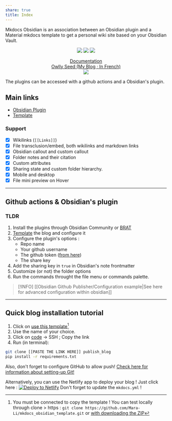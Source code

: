 ```yaml
---
share: true
title: Index
---
```


Mkdocs Obsidian is an association between an Obsidian plugin and a Material mkdocs template to get a personal wiki site based on your Obsidian Vault.

<p align="center">
	<a href="https://github.com/Mara-Li/mkdocs_obsidian_publish"><img src="https://img.shields.io/github/license/Mara-Li/YAFPA-python"></img></a>
	<a href="https://obsidian.md/"><img src="https://img.shields.io/badge/Auxiliary%20Tool-Obsidian-blueviolet"></img></a>
	<a href="https://github.com/Mara-Li/mkdocs_obsidian_template/wiki/Q&A/"><img src="https://img.shields.io/badge/-Q%26A-blue?logo=data:image/svg+xml;base64,PHN2ZyB4bWxucz0iaHR0cDovL3d3dy53My5vcmcvMjAwMC9zdmciIHdpZHRoPSIyNCIgaGVpZ2h0PSIyNCIgdmlld0JveD0iMCAwIDI0IDI0Ij48cGF0aCBkPSJNMTIgMkM2LjQ4NiAyIDIgNi40ODYgMiAxMnM0LjQ4NiAxMCAxMCAxMCAxMC00LjQ4NiAxMC0xMFMxNy41MTQgMiAxMiAyem0wIDE4Yy00LjQxMSAwLTgtMy41ODktOC04czMuNTg5LTggOC04IDggMy41ODkgOCA4LTMuNTg5IDgtOCA4eiIvPjxwYXRoIGQ9Ik0xMSAxMWgydjZoLTJ6bTAtNGgydjJoLTJ6Ii8+PC9zdmc+"></img></a>
</p>
<p align="center">
	<a href="https://obsidian-publisher.netlify.app">Documentation</a><br/>
	<a href="https://www.mara-li.fr">Owlly Seed (My Blog ; In French)</a><br/>
	<a href="https://app.netlify.com/start/deploy?repository=https://github.com/ObsidianPublisher/obsidian-mkdocs-publisher-template"><img src="https://www.netlify.com/img/deploy/button.svg"></a>
</p>

The plugins can be accessed with a github actions and a Obsidian's plugin.

## Main links
- [Obsidian Plugin](https://github.com/obsidianPublisher/obsidian-github-publisher)
- [Template](https://github.com/obsidianPublisher/obsidian-mkdocs-publisher-template)

### Support 
- [x] Wikilinks (`[[Links]]`)
- [x] File transclusion/embed, both wikilinks and markdown links
- [x] Obsidian callout and custom callout
- [x] Folder notes and their citation
- [x] Custom attributes
- [x] Sharing state and custom folder hierarchy.
- [x] Mobile and desktop
- [x] File mini preview on Hover
 
 ---
## Github actions & Obsidian's plugin
### TLDR
1. Install the plugins through Obsidian Community or [BRAT](https://github.com/TfTHacker/obsidian42-brat)
2. [Template](https://github.com/obsidianPublisher/mkdocs_obsidian_template) the blog and configure it 
3. Configure the plugin's options : 
	- Repo name
	- Your github username
	- The github token ([from here](https://github.com/settings/tokens/new?scopes=repo))
	- The share key
4. Add the sharing key in `true` in Obsidian's note frontmatter 
5. Customize (or not) the folder options 
6. Run the commands throught the file menu or commands palette.

> [!INFO] [[Obsidian Github Publisher/Configuration example|See here for advanced configuration within obsidian]]

---

## Quick blog installation tutorial
1. Click on [use this template](https://github.com/obsidianPublisher/obsidian-mkdocs-publisher-template/generate)[^1]
2. Use the name of your choice.
3. Click on [code](https://docs.github.com/en/get-started/getting-started-with-git/about-remote-repositories) → SSH ; Copy the link
4. Run (in terminal):
```bash
git clone [[PASTE THE LINK HERE]] publish_blog
pip install -r requirements.txt
```

Also, don't forget to configure GitHub to allow push! [Check here for information about setting-up Git!](https://docs.github.com/en/get-started/quickstart/set-up-git)

Alternatively, you can use the Netlify app to deploy your blog ! Just click here : [![Deploy to Netlify](https://www.netlify.com/img/deploy/button.svg)](https://app.netlify.com/start/deploy?repository=https://github.com/ObsidianPublisher/obsidian-mkdocs-publisher-template) 
Don't forget to update the `mkdocs.yml` !


[^1]: You must be connected to copy the template ! You can test locally through clone > https : `git clone https://github.com/Mara-Li/mkdocs_obsidian_template.git` or [with downloading the ZIP](https://github.com/Mara-Li/mkdocs_obsidian_template/archive/refs/heads/main.zip)

